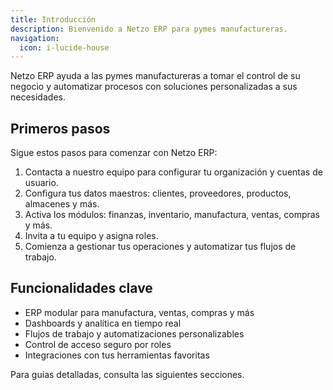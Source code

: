 ```yaml
---
title: Introducción
description: Bienvenido a Netzo ERP para pymes manufactureras.
navigation:
  icon: i-lucide-house
---
```


Netzo ERP ayuda a las pymes manufactureras a tomar el control de su negocio y automatizar procesos con soluciones personalizadas a sus necesidades.

## Primeros pasos

Sigue estos pasos para comenzar con Netzo ERP:

1. Contacta a nuestro equipo para configurar tu organización y cuentas de usuario.
2. Configura tus datos maestros: clientes, proveedores, productos, almacenes y más.
3. Activa los módulos: finanzas, inventario, manufactura, ventas, compras y más.
4. Invita a tu equipo y asigna roles.
5. Comienza a gestionar tus operaciones y automatizar tus flujos de trabajo.

## Funcionalidades clave

- ERP modular para manufactura, ventas, compras y más
- Dashboards y analítica en tiempo real
- Flujos de trabajo y automatizaciones personalizables
- Control de acceso seguro por roles
- Integraciones con tus herramientas favoritas

Para guías detalladas, consulta las siguientes secciones.
